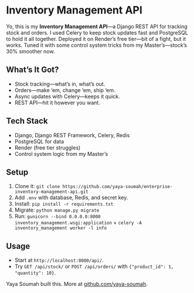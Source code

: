 # Inventory Management API

Yo, this is my **Inventory Management API**—a Django REST API for tracking stock and orders. I used Celery to keep stock updates fast and PostgreSQL to hold it all together. Deployed it on Render’s free tier—bit of a fight, but it works. Tuned it with some control system tricks from my Master’s—stock’s 30% smoother now.

## What’s It Got?
- Stock tracking—what’s in, what’s out.
- Orders—make ‘em, change ‘em, ship ‘em.
- Async updates with Celery—keeps it quick.
- REST API—hit it however you want.

## Tech Stack
- Django, Django REST Framework, Celery, Redis
- PostgreSQL for data
- Render (free tier struggles)
- Control system logic from my Master’s

## Setup
1. Clone it: `git clone https://github.com/yaya-soumah/enterprise-inventory-management-api.git`
2. Add `.env` with database, Redis, and secret key.
3. Install: `pip install -r requirements.txt`
4. Migrate: `python manage.py migrate`
5. Run: `gunicorn --bind 0.0.0.0:8000 inventory_management.wsgi:application` + `celery -A inventory_management worker -l info`

## Usage
- Start at `http://localhost:8000/api/`.
- Try `GET /api/stock/` or `POST /api/orders/` with `{"product_id": 1, "quantity": 10}`.

Yaya Soumah built this. More at [github.com/yaya-soumah](https://github.com/yaya-soumah).